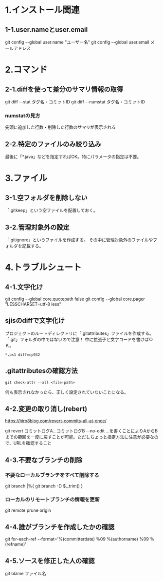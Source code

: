 # 1.インストール関連

## 1-1.user.nameとuser.email
git config --global user.name "ユーザー名"
git config --global user.email メールアドレス

# 2.コマンド

## 2-1.diffを使って差分のサマリ情報の取得
git diff --stat タグ名・コミットID
git diff --numstat タグ名・コミットID

### numstatの見方
先頭に追加した行数・削除した行数のサマリが表示される

## 2-2.特定のファイルのみ絞り込み
最後に「*.java」などを指定すればOK。特にパラメータの指定は不要。

# 3.ファイル

## 3-1.空フォルダを削除しない

「.gitkeep」という空ファイルを配置しておく。

## 3-2.管理対象外の設定

「.gitignore」というファイルを作成する。
その中に管理対象外のファイルやフォルダを記載する。

# 4.トラブルシュート

## 4-1.文字化け

git config --global core.quotepath false
git config --global core.pager "LESSCHARSET=utf-8 less"

## sjisのdiffで文字化け
プロジェクトのルートディレクトリに「.gitattributes」ファイルを作成する。
「.git」フォルダの中ではないので注意！
中に拡張子と文字コードを書けばＯＫ。
```
*.ps1 diff=cp932
```

## .gitattributesの確認方法

```
git check-attr --all <file-path>
```

何も表示されなかったら、正しく設定されていないことになる。

## 4-2.変更の取り消し(rebert)

https://hiro8blog.com/revert-commits-all-at-once/

git revert コミットログA...コミットログB --no-edit
...を書くことによりAからBまでの範囲を一度に戻すことが可能。ただしちょっと指定方法に注意が必要なので、URLを確認すること

## 4-3.不要なブランチの削除

### 不要なローカルブランチをすべて削除する

git branch |%{ git branch -D $_.trim() }

### ローカルのリモートブランチの情報を更新

git remote prune origin

## 4-4.誰がブランチを作成したかの確認

git for-each-ref --format='%(committerdate) %09 %(authorname) %09 %(refname)'

## 4-5.ソースを修正した人の確認

git blame ファイル名

